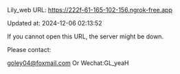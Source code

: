 Lily_web URL: https://222f-61-165-102-156.ngrok-free.app

Updated at: 2024-12-06 02:13:52

If you cannot open this URL, the server might be down.

Please contact: 

goley04@foxmail.com Or Wechat:GL_yeaH